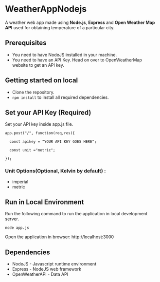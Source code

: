 # WeatherAppNodejs
A weather web app made using **Node.js**, **Express** and **Open Weather Map API** used for obtaining temperature of a particular city.

## Prerequisites
* You need to have NodeJS installed in your machine.
* You need to have an API Key. Head on over to OpenWeatherMap website to get an API key.

## Getting started on local
* Clone the repository.
* `npm install` to install all required dependencies.

## Set your API Key (Required)

Set your API key inside app.js file.

```
app.post("/", function(req,res){

  const apikey = "YOUR API KEY GOES HERE";
  
  const unit ="metric";

});

```

### Unit Options(Optional, Kelvin by default) :
- imperial
- metric

## Run in Local Environment
Run the following command to run the application in local development server.

`node app.js`

Open the application in browser: http://localhost:3000

## Dependencies
- NodeJS - Javascript runtime environment
- Express - NodeJS web framework
- OpenWeatherAPI - Data API

